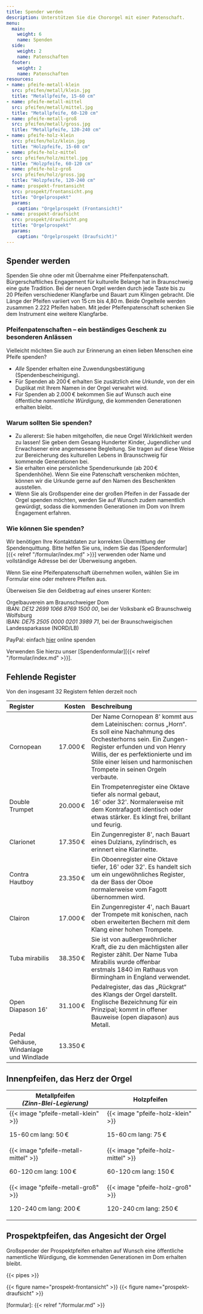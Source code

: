 ```yaml
---
title: Spender werden
description: Unterstützen Sie die Chororgel mit einer Patenschaft.
menu:
  main:
    weight: 6
    name: Spenden
  side:
    weight: 2
    name: Patenschaften
  footer:
    weight: 2
    name: Patenschaften
resources:
- name: pfeife-metall-klein
  src: pfeifen/metall/klein.jpg
  title: "Metallpfeife, 15-60 cm"
- name: pfeife-metall-mittel
  src: pfeifen/metall/mittel.jpg
  title: "Metallpfeife, 60-120 cm"
- name: pfeife-metall-groß
  src: pfeifen/metall/gross.jpg
  title: "Metallpfeife, 120-240 cm"
- name: pfeife-holz-klein
  src: pfeifen/holz/klein.jpg
  title: "Holzpfeife, 15-60 cm"
- name: pfeife-holz-mittel
  src: pfeifen/holz/mittel.jpg
  title: "Holzpfeife, 60-120 cm"
- name: pfeife-holz-groß
  src: pfeifen/holz/gross.jpg
  title: "Holzpfeife, 120-240 cm"
- name: prospekt-frontansicht
  src: prospekt/frontansicht.png
  title: "Orgelprospekt"
  params:
    caption: "Orgelprospekt (Frontansicht)"
- name: prospekt-draufsicht
  src: prospekt/draufsicht.png
  title: "Orgelprospekt"
  params:
    caption: "Orgelprospekt (Draufsicht)"
---
```


## Spender werden

Spenden Sie ohne oder mit Übernahme einer Pfeifenpatenschaft. Bürgerschaftliches Engagement für kulturelle Belange hat in Braunschweig eine gute Tradition. Bei der neuen Orgel werden durch jede Taste bis zu 20&nbsp;Pfeifen verschiedener Klangfarbe und Bauart zum Klingen gebracht. Die Länge der Pfeifen variiert von 15 cm bis 4,80 m. Beide Orgelteile werden zusammen 2.222&nbsp;Pfeifen haben. Mit jeder Pfeifenpatenschaft schenken Sie dem Instrument eine weitere Klangfarbe.

### Pfeifenpatenschaften&nbsp;– ein beständiges Geschenk zu besonderen Anlässen

Vielleicht möchten Sie auch zur Erinnerung an einen lieben Menschen eine Pfeife spenden?

- _Alle_ Spender erhalten eine Zuwendungsbestätigung (Spendenbescheinigung).
- Für Spenden ab&nbsp;200 € erhalten Sie zusätzlich eine _Urkunde_, von der ein Duplikat mit Ihrem Namen in der Orgel verwahrt wird.
- Für Spenden ab&nbsp;2.000 € bekommen Sie auf Wunsch auch eine öffentliche _namentliche Würdigung_, die kommenden Generationen erhalten bleibt.

### Warum sollten Sie spenden?

- Zu allererst: Sie haben mitgeholfen, die neue Orgel Wirklichkeit werden zu lassen! Sie geben dem Gesang Hunderter Kinder, Jugendlicher und Erwachsener eine angemessene Begleitung. Sie tragen auf diese Weise zur Bereicherung des kulturellen Lebens in Braunschweig für kommende Generationen bei.
- Sie erhalten eine persönliche Spendenurkunde (ab&nbsp;200 € Spendenhöhe). Wenn Sie eine Patenschaft verschenken möchten, können wir die Urkunde gerne auf den Namen des Beschenkten ausstellen.
- Wenn Sie als Großspender eine der großen Pfeifen in der Fassade der Orgel spenden möchten, werden Sie auf Wunsch zudem namentlich gewürdigt, sodass die kommenden Generationen im Dom von Ihrem Engagement erfahren.

### Wie können Sie spenden?

Wir benötigen Ihre Kontaktdaten zur korrekten Übermittlung der Spendenquittung. Bitte helfen Sie uns, indem Sie das [Spendenformular][{{< relref "/formular/index.md" >}}] verwenden oder Name und vollständige Adresse bei der Überweisung angeben.

Wenn Sie eine Pfeifenpatenschaft übernehmen wollen, wählen Sie im Formular eine oder mehrere Pfeifen aus.

Überweisen Sie den Geldbetrag auf eines unserer Konten:

Orgelbauverein am Braunschweiger Dom \
IBAN: _DE12 2699 1066 8769 1500 00_, bei der Volksbank eG Braunschweig Wolfsburg \
IBAN: _DE75 2505 0000 0201 3989 71_, bei der Braunschweigischen Landessparkasse (NORD/LB)

PayPal: einfach [hier](https://www.paypal.com/donate/?hosted_button_id=8F4M8DYFAEE6Y) online spenden

Verwenden Sie hierzu unser [Spendenformular][{{< relref "/formular/index.md" >}}].

## Fehlende Register

Von den insgesamt 32 Registern fehlen derzeit noch

| Register | Kosten | Beschreibung |
|:--|--:|:--|
| Cornopean | 17.000 € | Der Name Cornopean&nbsp;8' kommt aus dem Lateinischen: cornus „Horn“. Es soll eine Nachahmung des Orchesterhorns sein. Ein Zungen-Register erfunden und von Henry Willis, der es perfektionierte und im Stile einer leisen und harmonischen Trompete in seinen Orgeln verbaute. |
| Double Trumpet | 20.000 € | Ein Trompetenregister eine Oktave tiefer als normal gebaut, 16'&nbsp;oder&nbsp;32'. Normalerweise mit dem Kontrafagott identisch oder etwas stärker. Es klingt frei, brillant und feurig. |
| Clarionet | 17.350 € | Ein Zungenregister&nbsp;8', nach Bauart eines Dulzians, zylindrisch, es erinnert eine Klarinette. |
| Contra Hautboy | 23.350 € | Ein Oboenregister eine Oktave tiefer, 16'&nbsp;oder&nbsp;32'. Es handelt sich um ein ungewöhnliches Register, da der Bass der Oboe normalerweise vom Fagott übernommen wird. |
| Clairon | 17.000 € | Ein Zungenregister&nbsp;4', nach Bauart der Trompete mit konischen, nach oben erweiterten Bechern mit dem Klang einer hohen Trompete. |
| Tuba mirabilis | 38.350 € | Sie ist von außergewöhnlicher Kraft, die zu den mächtigsten aller Register zählt. Der Name Tuba Mirabilis wurde offenbar erstmals&nbsp;1840 im Rathaus von Birmingham in England verwendet. |
| Open Diapason&nbsp;16' | 31.100 € | Pedalregister, das das „Rückgrat“ des Klangs der Orgel darstellt. Englische Bezeichnung für ein Prinzipal; kommt in offener Bauweise (open diapason) aus Metall. |
| Pedal Gehäuse, Windanlage und Windlade | 13.350 € | |


## Innenpfeifen, das Herz der Orgel

<table id="inner-pipes">
    <thead>
        <tr>
            <th>
                Metallpfeifen <br>
                <i>(Zinn-Blei-Legierung)</i>
            </th>
            <th>Holzpfeifen</th>
        </tr>
    </thead>
    <tbody>
        <tr>
            <td>
                {{< image "pfeife-metall-klein" >}}
                <p>15-60 cm lang: 50 €</p>
            </td>
            <td>
                {{< image "pfeife-holz-klein" >}}
                <p>15-60 cm lang: 75 €</p>
            </td>
        </tr>
        <tr>
            <td>
                {{< image "pfeife-metall-mittel" >}}
                <p>60-120 cm lang: 100 €</p>
            </td>
            <td>
                {{< image "pfeife-holz-mittel" >}}
                <p>60-120 cm lang: 150 €</p>
            </td>
        </tr>
        <tr>
            <td>
                {{< image "pfeife-metall-groß" >}}
                <p>120-240 cm lang: 200 €</p>
            </td>
            <td>
                {{< image "pfeife-holz-groß" >}}
                <p>120-240 cm lang: 250 €</p>
            </td>
        </tr>
    </tbody>
</table>

## Prospektpfeifen, das Angesicht der Orgel

Großspender der Prospektpfeifen erhalten auf Wunsch eine öffentliche namentliche Würdigung, die kommenden Generationen im Dom erhalten bleibt.

{{< pipes >}}

{{< figure name="prospekt-frontansicht" >}}
{{< figure name="prospekt-draufsicht" >}}

[formular]: {{< relref "/formular.md" >}}
